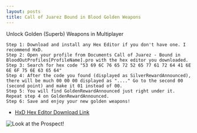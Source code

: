 ```yaml
---
layout: posts
title: Call of Juarez Bound in Blood Golden Weapons 
---
```


Unlock Golden (Superb) Weapons in Multiplayer

    Step 1: Download and install any Hex Editor if you don't have one. I recommend HxD.
    Step 2: Open your profile from Documents Call of Juarez - Bound in BloodOutProfiles[ProfileName].pro with the hex editor you downloaded.
    Step 3: Search for hex code "53 69 6C 76 65 72 52 65 77 61 72 64 41 6E 6E 6F 75 6E 63 65 64"
    Step 4: After the code you found (displayed as SilverRewardAnnounced), there will be much 00 00 00 displayed as "...." Go to the second 00 (second point) and make it 01 instead of 00.
    Step 5: You will find GoldenRewardAnnounced just right under it. Repeat step 4 on GoldenRewardAnnounced.
    Step 6: Save and enjoy your new golden weapons!

* [HxD Hex Editor Download Link](https://mh-nexus.de/en/downloads.php?product=HxD20)<br>

![Look at the Prospect!]({{roozbehghazavi.github.io}}/assets/images/12.jpg)<br>